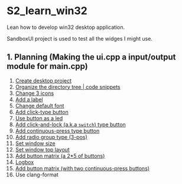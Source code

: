# S2_learn_win32
Lean how to develop win32 desktop application.


SandboxUI project is used to test all the widges I might use.

## 1. Planning (Making the ui.cpp a input/output module for main.cpp)
1. [Create desktop project](./11-documents/00-create-win32-desktop-application-project/new-win32-desktop-app-project.md)
2. [Organize the directory tree | code snippets](11-documents/02-organized-directory-tree/organize.md)
3. [Change 3 icons](./11-documents/01-change-icon-in-3-places/change-ico.md)
4. [Add a label](./11-documents/03-add-a-label/add-label.md)
5. [Change default font](./11-documents/04-change-default-font/font.md)
6. [Add click-type button](./11-documents/06-add-click-button/click-button.md)
7. [Use button as a led](11-documents/07-use-button-as-led/button-led.md)
8. [Add click-and-lock (a.k.a `switch`) type button](11-documents/08-click-lock(2-pos)-button/2-pos-button.md)
10. [Add continuous-press type button](11-documents/09-continuous-press-type-button/continuous-press.md)
11. [Add radio group type (3-pos)](11-documents/10-radio-group/radio-group.md)
12. [Set window size](11-documents/11-window-size/windows-size.md)
13. [Set window top layout](./11-documents/13-top-layout/top-layout.md)
14. [Add button matrix (a 2*5 of buttons)](./11-documents/14-button-matrix/button-matrix.md)
15. [Logbox](./11-documents/14-logbox/logbox.md)
16. [Add button matrix (with two continuous-press buttons)](./11-documents/15-button-matrix-with-two-other-type/cop.md)
17. Use clang-format





